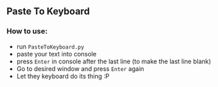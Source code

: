 ## Paste To Keyboard
### How to use:
- run `PasteToKeyboard.py`
- paste your text into console
- press `Enter` in console after the last line (to make the last line blank)
- Go to desired window and press `Enter` again
- Let they keyboard do its thing :P
